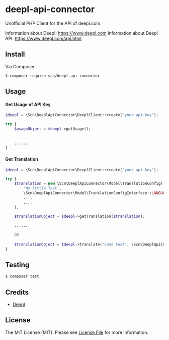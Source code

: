 # deepl-api-connector

Unofficial PHP Client for the API of deepl.com.

Information about Deepl: https://www.deepl.com
Information about Deepl API: https://www.deepl.com/api.html

## Install

Via Composer

``` bash
$ composer require scn/deepl-api-connector
```

## Usage

#### Get Usage of API Key

```php
$deepl = \Scn\DeeplApiConnector\DeeplClient::create('your-api-key');

try {
    $usageObject = $deepl->getUsage();
    
    
    .......
}
```

#### Get Translation

```php
$deepl = \Scn\DeeplApiConnector\DeeplClient::create('your-api-key');

try {
    $translation = new \Scn\DeeplApiConnector\Model\TranslationConfig(
        'My little Test',
        \Scn\DeeplApiConnector\Model\TranslationConfigInterface::LANGUAGE_DE
        ...,
        ...,
    );

    $translationObject = $deepl->getTranslation($translation);
        
    .......
    
    OR
    
    $translationObject = $deepl->translate('some text', \Scn\DeeplApiConnector\Model\TranslationConfigInterface::LANGUAGE_DE);
}
```

## Testing

``` bash
$ composer test
```

## Credits

- [Deepl](https://www.deepl.com)

## License

The MIT License (MIT). Please see [License File](LICENSE.md) for more information.
